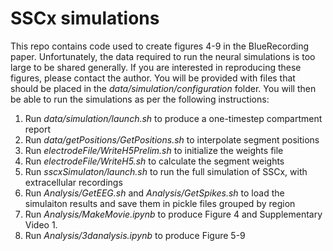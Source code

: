 # SSCx simulations

This repo contains code used to create figures 4-9 in the BlueRecording paper. Unfortunately, the data required to run the neural simulations is too large to be shared generally. If you are interested in reproducing these figures, please contact the author. You will be provided with files that should be placed in the *data/simulation/configuration* folder. You will then be able to run the simulations as per the following instructions:

1. Run *data/simulation/launch.sh* to produce a one-timestep compartment report
2. Run *data/getPositions/GetPositions.sh* to interpolate segment positions
3. Run *electrodeFile/WriteH5Prelim.sh* to initialize the weights file
4. Run *electrodeFile/WriteH5.sh* to calculate the segment weights
5. Run *sscxSimulaton/launch.sh* to run the full simulation of SSCx, with extracellular recordings
6. Run *Analysis/GetEEG.sh* and *Analysis/GetSpikes.sh* to load the simulaiton results and save them in pickle files grouped by region
7. Run *Analysis/MakeMovie.ipynb* to produce Figure 4 and Supplementary Video 1.
8. Run *Analysis/3danalysis.ipynb* to produce Figure 5-9
